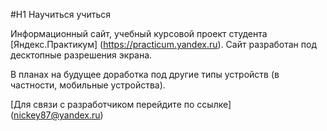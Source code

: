 #H1 Научиться учиться

Информационный сайт, учебный курсовой проект студента [Яндекс.Практикум] (https://practicum.yandex.ru). Сайт разработан под десктопные разрешения экрана.

В планах на будущее доработка под другие типы устройств (в частности, мобильные устройства).

[Для связи с разработчиком перейдите по ссылке] (nickey87@yandex.ru)

